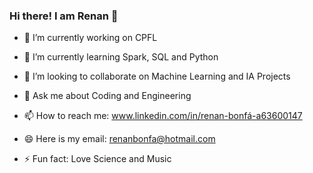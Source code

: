 ### Hi there! I am Renan 👋



- 🔭 I’m currently working on CPFL

- 🌱 I’m currently learning Spark, SQL and Python

- 👯 I’m looking to collaborate on Machine Learning and IA Projects

- 💬 Ask me about Coding and Engineering

- 📫 How to reach me: www.linkedin.com/in/renan-bonfá-a63600147

- 😄 Here is my email: renanbonfa@hotmail.com

- ⚡ Fun fact: Love Science and Music

